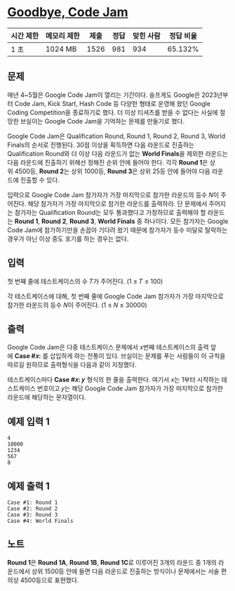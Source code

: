 # [Goodbye, Code Jam](https://www.acmicpc.net/problem/29738)

| 시간 제한 | 메모리 제한 | 제출 | 정답 | 맞힌 사람 | 정답 비율 |
| --- | --- | --- | --- | --- | --- |
| 1 초 | 1024 MB | 1526 | 981 | 934 | 65.132% |

## 문제

매년 4~5월은 Google Code Jam이 열리는 기간이다. 슬프게도 Google은 2023년부터 Code Jam, Kick Start, Hash Code 등 다양한 형태로 운영해 왔던 Google Coding Competition을 종료하기로 했다. 더 이상 티셔츠를 받을 수 없다는 사실에 절망한 브실이는 Google Code Jam을 기억하는 문제를 만들기로 했다.

Google Code Jam은 Qualification Round, Round 1, Round 2, Round 3, World Finals의 순서로 진행된다. 30점 이상을 획득하면 다음 라운드로 진출하는 Qualification Round와 더 이상 다음 라운드가 없는 **World Finals**을 제외한 라운드는 다음 라운드에 진출하기 위해선 정해진 순위 안에 들어야 한다. 각각 **Round 1**은 상위 4500등, **Round 2**는 상위 1000등, **Round 3**은 상위 25등 안에 들어야 다음 라운드에 진출할 수 있다.

입력으로 Google Code Jam 참가자가 가장 마지막으로 참가한 라운드의 등수 𝑁이 주어진다. 해당 참가자가 가장 마지막으로 참가한 라운드를 출력하라. 단 문제에서 주어지는 참가자는 Qualification Round는 모두 통과했다고 가정하므로 출력해야 할 라운드는 **Round 1**, **Round 2**, **Round 3**, **World Finals** 중 하나이다. 모든 참가자는 Google Code Jam에 참가하기만을 손꼽아 기다려 왔기 때문에 참가자가 등수 미달로 탈락하는 경우가 아닌 이상 중도 포기를 하는 경우는 없다.

## 입력

첫 번째 줄에 테스트케이스의 수 𝑇가 주어진다. (1 ≤ 𝑇 ≤ 100)

각 테스트케이스에 대해, 첫 번째 줄에 Google Code Jam 참가자가 가장 마지막으로 참가한 라운드의 등수 𝑁이 주어진다. (1 ≤ 𝑁 ≤ 30000)

## 출력

Google Code Jam은 다중 테스트케이스 문제에서 𝑥번째 테스트케이스의 출력 앞에 **Case #𝑥:** 를 삽입하게 하는 전통이 있다. 브실이는 문제를 푸는 사람들이 이 규칙을 따르길 원하므로 출력형식을 다음과 같이 지정했다.

테스트케이스마다 **Case #𝑥: 𝑦**  형식의 한 줄을 출력한다. 여기서 𝑥는 1부터 시작하는 테스트케이스 번호이고 𝑦는 해당 Google Code Jam 참가자가 가장 마지막으로 참가한 라운드에 해당하는 문자열이다.

## 예제 입력 1

```
4
10000
1234
567
8

```

## 예제 출력 1

```
Case #1: Round 1
Case #2: Round 2
Case #3: Round 3
Case #4: World Finals

```

## 노트

**Round 1**은 **Round 1A**, **Round 1B**, **Round 1C**로 이루어진 3개의 라운드 중 1개의 라운드에서 상위 1500등 안에 들면 다음 라운드로 진출하는 방식이나 문제에서는 서술 편의상 4500등으로 표현했다.
